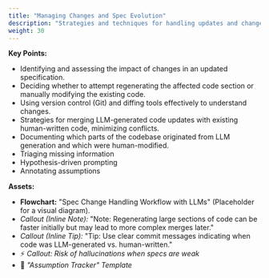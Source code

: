 ```yaml
---
title: "Managing Changes and Spec Evolution"
description: "Strategies and techniques for handling updates and changes to specifications over time and aligning them with previously generated and potentially human-modified code. Addresses the 'lifecycle management challenge'. Strategies for uncertainty."
weight: 30
---
```


**Key Points:**  

* Identifying and assessing the impact of changes in an updated specification.  
* Deciding whether to attempt regenerating the affected code section or manually modifying the existing code.  
* Using version control (Git) and diffing tools effectively to understand changes.  
* Strategies for merging LLM-generated code updates with existing human-written code, minimizing conflicts.  
* Documenting which parts of the codebase originated from LLM generation and which were human-modified.
* Triaging missing information
* Hypothesis-driven prompting
* Annotating assumptions

**Assets:**  

* **Flowchart:** "Spec Change Handling Workflow with LLMs" (Placeholder for a visual diagram).  
* *Callout (Inline Note):* "Note: Regenerating large sections of code can be faster initially but may lead to more complex merges later."  
* *Callout (Inline Tip):* "Tip: Use clear commit messages indicating when code was LLM-generated vs. human-written."
* ⚡ *Callout: Risk of hallucinations when specs are weak*
* 📄 *"Assumption Tracker" Template*
